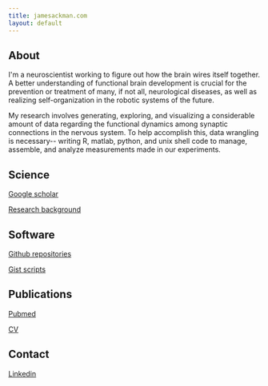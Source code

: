```yaml
---
title: jamesackman.com
layout: default
---
```



## About

I'm a neuroscientist working to figure out how the brain wires itself together. A better understanding of functional brain development is crucial for the prevention or treatment of many, if not all, neurological diseases, as well as realizing self-organization in the robotic systems of the future.

My research involves generating, exploring, and visualizing a considerable amount of data regarding the functional dynamics among synaptic connections in the nervous system. To help accomplish this, data wrangling is necessary-- writing R, matlab, python, and unix shell code to manage, assemble, and analyze measurements made in our experiments.

## Science

[Google scholar](http://scholar.google.com/citations?user=qtmtHEUAAAAJ&hl=en)

[Research background](/previous_research.html)

## Software

[Github repositories](https://github.com/ackman678?tab=repositories)

[Gist scripts](https://gist.github.com/ackman678)

## Publications

[Pubmed][pubmedMe]

[CV](/vita.html)

## Contact

[Linkedin][linkMe]     

[pubmedMe]: http://www.ncbi.nlm.nih.gov/pubmed/?term=(ackman+jb%5BAuthor%5D+OR+ackman+j%5BAuthor%5D)+AND+(yale%5BAffiliation%5D+OR+marseille%5BAffiliation%5D+OR+ferrara%5BAffiliation%5D+OR+connecticut%5BAffiliation%5D)
[linkMe]: https://www.linkedin.com/pub/james-ackman/3/152/bab
[twitterMe]: https://twitter.com/JamesAckman